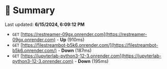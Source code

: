 # 📖 Summary
Last updated: **6/15/2024, 6:09:12 PM**

- `GET` [https://restreamer-09gx.onrender.com](https://restreamer-09gx.onrender.com) - **Up** (910ms)
- `GET` [https://filestreambot-b5k6.onrender.com/](https://filestreambot-b5k6.onrender.com/) - **Down** (187ms)
- `GET` [https://jupyterlab-python3-12-3.onrender.com](https://jupyterlab-python3-12-3.onrender.com) - **Down** (195ms)
